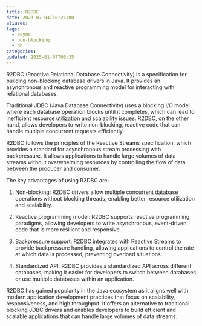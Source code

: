 ```yaml
---
title: R2DBC
date: 2023-07-04T10:26:00
aliases: 
tags:
  - async
  - non-blocking
  - db
categories: 
updated: 2025-01-07T00:35
---
```


R2DBC (Reactive Relational Database Connectivity) is a specification for building non-blocking database drivers in Java. It provides an asynchronous and reactive programming model for interacting with relational databases.

Traditional JDBC (Java Database Connectivity) uses a blocking I/O model where each database operation blocks until it completes, which can lead to inefficient resource utilization and scalability issues. R2DBC, on the other hand, allows developers to write non-blocking, reactive code that can handle multiple concurrent requests efficiently.

R2DBC follows the principles of the Reactive Streams specification, which provides a standard for asynchronous stream processing with backpressure. It allows applications to handle large volumes of data streams without overwhelming resources by controlling the flow of data between the producer and consumer.

The key advantages of using R2DBC are:

1. Non-blocking: R2DBC drivers allow multiple concurrent database operations without blocking threads, enabling better resource utilization and scalability.

2. Reactive programming model: R2DBC supports reactive programming paradigms, allowing developers to write asynchronous, event-driven code that is more resilient and responsive.

3. Backpressure support: R2DBC integrates with Reactive Streams to provide backpressure handling, allowing applications to control the rate at which data is processed, preventing overload situations.

4. Standardized API: R2DBC provides a standardized API across different databases, making it easier for developers to switch between databases or use multiple databases within an application.

R2DBC has gained popularity in the Java ecosystem as it aligns well with modern application development practices that focus on scalability, responsiveness, and high throughput. It offers an alternative to traditional blocking JDBC drivers and enables developers to build efficient and scalable applications that can handle large volumes of data streams.
